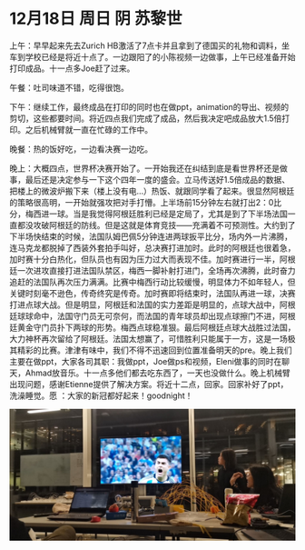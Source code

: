# 12月18日 周日 阴 苏黎世

上午：早早起来先去Zurich HB激活了7点卡并且拿到了德国买的礼物和调料，坐车到学校已经是将近十点了。一边跟阳了的小陈视频一边做事，上午已经准备开始打印成品。十一点多Joe赶了过来。

午餐：吐司味道不错，吃得很饱。

下午：继续工作，最终成品在打印的同时也在做ppt，animation的导出、视频的剪切，这些都要时间。将近四点我们完成了成品，然后我决定吧成品放大1.5倍打印。之后机械臂就一直在忙碌的工作中。

晚餐：热的饭好吃，一边看决赛一边吃。

晚上：大概四点，世界杯决赛开始了。一开始我还在纠结到底是看世界杯还是做事，最后还是决定参与一下这个四年一度的盛会。立马传送好1.5倍成品的数据、把楼上的微波炉搬下来（楼上没有电…）热饭、就跟同学看了起来。很显然阿根廷的策略很高明，一开始就强攻把对手打懵。上半场前15分钟左右就打出2：0比分，梅西进一球。当是我觉得阿根廷胜利已经是定局了，尤其是到了下半场法国一直都没攻破阿根廷的防线。但是这就是体育竞技——充满着不可预测性。大约到了下半场快结束的时候，法国队姆巴佩5分钟连进两球扳平比分，场内外一片沸腾，连马克龙都脱掉了西装外套拍手叫好，总决赛打进加时。此时的阿根廷也很着急，加时赛十分白热化，但队员也有因为压力过大而表现不佳。加时赛进行一半，阿根廷一次进攻直接打进法国队禁区，梅西一脚补射打进门，全场再次沸腾，此时奋力追赶的法国队再次压力满满。比赛中梅西行动比较缓慢，明显体力不如年轻人，但关键时刻毫不逊色，传奇终究是传奇。加时赛即将结束时，法国队再进一球，决赛打进点球大战。但是明显，阿根廷和法国的实力差距是明显的，点球大战中，阿根廷球球命中，法国守门员无可奈何，而法国的青年球员却出现点球擦门不进，阿根廷黄金守门员扑下两球的形势。梅西点球稳准狠。最后阿根廷点球大战胜过法国，大力神杯再次留给了阿根廷。法国太想赢了，可惜胜利只能属于一方，这是一场极其精彩的比赛。津津有味中，我们不得不迅速回到位置准备明天的pre。晚上我们主要在做ppt，大家各司其职：我做ppt，Joe做ps和视频，Eleni做事的同时在聊天，Ahmad放音乐。十一点多他们都去吃东西了，一天也没做什么。晚上机械臂出现问题，感谢Etienne提供了解决方案。将近十二点，回家。回家补好了ppt，洗澡睡觉。愿 ：大家的新冠都好起来！goodnight！


![image](images\\639fb92251f84ebba511f12d.jpg)




